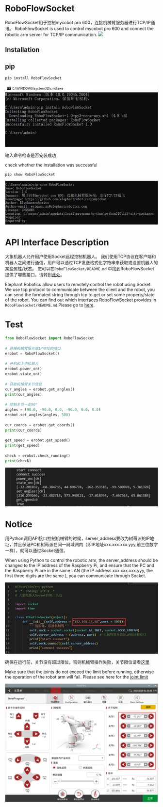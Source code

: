 # RoboFlowSocket
RoboFlowSocket用于控制mycobot pro 600，连接机械臂服务器进行TCP/IP通讯。
RoboFlowSocket is used to control mycobot pro 600 and connect the robotic arm server for TCP/IP communication.
[![](https://docs.elephantrobotics.com/docs/gitbook-en/resourse/2-serialproduct/Pro600.jpg)](https://www.elephantrobotics.com/en/mycobot-600-en/)

## Installation

## pip

```
pip install RoboFlowSocket
```

![0](docs/Images/0.png)

输入命令检查是否安装成功

check whether the installation was successful

```
pip show RoboFlowSocket
```
![1](docs/Images/1.png)

# **API Interface Description**

大象机器人允许用户使用Socket远程控制机器人。 我们使用TCP协议在客户端和机器人之间进行通信，用户可以通过TCP发送格式化字符串来获取或设置机器人的某些属性/状态。
您可以在`RoboFlowSocket/README.md` 中找到RoboFlowSocket 提供了哪些接口。请转到[此处](https://github.com/elephantrobotics/RoboFlowSocket/tree/main/RoboFlowSocket/README.md)。

Elephant Robotics allow users to remotely control the robot using Socket. We use tcp protocol to communicate between the client and the robot, you can send the formated string through tcp to get or set some property/state of the robot.
You can find out which interfaces RoboFlowSocket provides in `RoboFlowSocket/README.md`.Please go to [here](https://github.com/elephantrobotics/RoboFlowSocket/tree/main/RoboFlowSocket/README.md).

# Test

```python
from RoboFlowSocket import RoboFlowSocket

# 连接机械臂服务端IP地址的端口
erobot = RoboFlowSocket()

# 开机和上电机器人
erobot.power_on()
erobot.state_on()

# 获取机械臂关节信息
cur_angles = erobot.get_angles()
print(cur_angles)

# 控制关节一走90°
angles = [90.0, -90.0, 0.0, -90.0, 0.0, 0.0]
erobot.set_angles(angles, 500)

cur_coords = erobot.get_coords()
print(cur_coords)

get_speed = erobot.get_speed()
print(get_speed)

check = erobot.check_running()
print(check)
```

![2](docs/Images/2.png)

# Notice

用Python调用API接口控制机械臂的时候，server_address要改为树莓派的IP地址，并且保证PC和树莓派在同一局域网内（即IP地址xxx.xxx.xxx.yyy,前三位数字一样），就可以通过Socket通信。

When using Python to control the robotic arm, the server_address should be changed to the IP address of the Raspberry Pi, and ensure that the PC and the Raspberry Pi are in the same LAN (the IP address xxx.xxx.xxx.yyy, the first three digits are the same ), you can communicate through Socket.

![3](docs/Images/3.png)

确保在运行前，关节没有超过限位，否则机械臂操作失败，关节限位请看[这里](https://github.com/elephantrobotics/RoboFlowSocket/blob/main/RoboFlowSocket/README.md#set_angles)

Make sure that the joints do not exceed the limit before running, otherwise the operation of the robot arm will fail. Please see here for the [joint limit](https://github.com/elephantrobotics/RoboFlowSocket/blob/main/RoboFlowSocket/README.md#set_angles)

![4](docs/Images/4.png)
